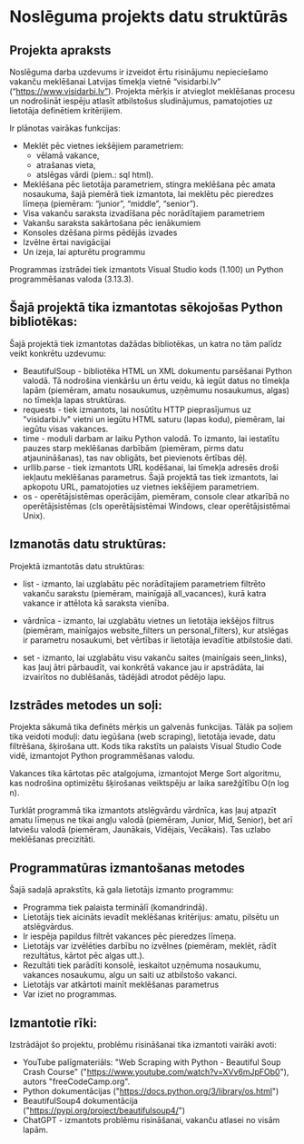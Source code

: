 # Noslēguma projekts datu struktūrās


## Projekta apraksts

Noslēguma darba uzdevums ir izveidot ērtu risinājumu nepieciešamo vakanču meklēšanai Latvijas tīmekļa vietnē “visidarbi.lv” (“https://www.visidarbi.lv”). 
Projekta mērķis ir atvieglot meklēšanas procesu un nodrošināt iespēju atlasīt atbilstošus sludinājumus, pamatojoties uz lietotāja definētiem kritērijiem. 

Ir plānotas vairākas funkcijas:
- Meklēt pēc vietnes iekšējiem parametriem: 
    - vēlamā vakance, 
    - atrašanas vieta, 
    - atslēgas vārdi (piem.: sql html).
- Meklēšana pēc lietotāja parametriem, stingra meklēšana pēc amata nosaukuma, šajā piemērā tiek izmantota, lai meklētu pēc pieredzes līmeņa (piemēram: “junior”, “middle”, “senior”).
- Visa vakanču saraksta izvadīšana pēc norādītajiem parametriem
- Vakanšu saraksta sakārtošana pēc ienākumiem
- Konsoles dzēšana pirms pēdējās izvades
- Izvēlne ērtai navigācijai
- Un izeja, lai apturētu programmu

Programmas izstrādei tiek izmantots Visual Studio kods (1.100) un Python programmēšanas valoda (3.13.3).

## Šajā projektā tika izmantotas sēkojošas Python bibliotēkas:

Šajā projektā tiek izmantotas dažādas bibliotēkas, un katra no tām palīdz veikt konkrētu uzdevumu:
- BeautifulSoup - bibliotēka HTML un XML dokumentu parsēšanai Python valodā. Tā nodrošina vienkāršu un ērtu veidu, kā iegūt datus no tīmekļa lapām (piemēram, amatu nosaukumus, uzņēmumu nosaukumus, algas) no tīmekļa lapas struktūras.
- requests - tiek izmantots, lai nosūtītu HTTP pieprasījumus uz "visidarbi.lv" vietni un iegūtu HTML saturu (lapas kodu), piemēram, lai iegūtu visas vakances.
- time - moduli darbam ar laiku Python valodā. To izmanto, lai iestatītu pauzes starp meklēšanas darbībām (piemēram, pirms datu atjaunināšanas), tas nav obligāts, bet pievienots ērtības dēļ.
- urllib.parse - tiek izmantots URL kodēšanai, lai tīmekļa adresēs droši iekļautu meklēšanas parametrus. Šajā projektā tas tiek izmantots, lai apkopotu URL, pamatojoties uz vietnes iekšējiem parametriem.
- os - operētājsistēmas operācijām, piemēram, console clear atkarībā no operētājsistēmas (cls operētājsistēmai Windows, clear operētājsistēmai Unix).

## Izmanotās datu struktūras:

Projektā izmantotās datu struktūras:
- list - izmanto, lai uzglabātu pēc norādītajiem parametriem filtrēto vakanču sarakstu (piemēram, mainīgajā all_vacances), kurā katra vakance ir attēlota kā saraksta vienība.

- vārdnīca - izmanto, lai uzglabātu vietnes un lietotāja iekšējos filtrus (piemēram, mainīgajos website_filters un personal_filters), kur atslēgas ir parametru nosaukumi, bet vērtības ir lietotāja ievadītie atbilstošie dati.

- set - izmanto, lai uzglabātu visu vakanču saites (mainīgais seen_links), kas ļauj ātri pārbaudīt, vai konkrētā vakance jau ir apstrādāta, lai izvairītos no dublēšanās, tādējādi atrodot pēdējo lapu.

## Izstrādes metodes un soļi:

Projekta sākumā tika definēts mērķis un galvenās funkcijas. Tālāk pa soļiem tika veidoti moduļi: 
datu iegūšana (web scraping), lietotāja ievade, datu filtrēšana, šķirošana utt. 
Kods tika rakstīts un palaists Visual Studio Code vidē, izmantojot Python programmēšanas valodu.
 
Vakances tika kārtotas pēc atalgojuma, izmantojot Merge Sort algoritmu, kas nodrošina optimizētu šķirošanas veiktspēju ar laika sarežģītību O(n log n).

Turklāt programmā tika izmantots atslēgvārdu vārdnīca, kas ļauj atpazīt amatu līmeņus ne tikai angļu valodā (piemēram, Junior, Mid, Senior), bet arī latviešu valodā (piemēram, Jaunākais, Vidējais, Vecākais). Tas uzlabo meklēšanas precizitāti.

## Programmatūras izmantošanas metodes

Šajā sadaļā aprakstīts, kā gala lietotājs izmanto programmu:
- Programma tiek palaista terminālī (komandrindā).
- Lietotājs tiek aicināts ievadīt meklēšanas kritērijus: amatu, pilsētu un atslēgvārdus.
- Ir iespēja papildus filtrēt vakances pēc pieredzes līmeņa.
- Lietotājs var izvēlēties darbību no izvēlnes (piemēram, meklēt, rādīt rezultātus, kārtot pēc algas utt.).
- Rezultāti tiek parādīti konsolē, ieskaitot uzņēmuma nosaukumu, vakances nosaukumu, algu un saiti uz atbilstošo vakanci.
- Lietotājs var atkārtoti mainīt meklēšanas parametrus 
- Var iziet no programmas.

## Izmantotie rīki:
Izstrādājot šo projektu, problēmu risināšanai tika izmantoti vairāki avoti:
- YouTube palīgmateriāls: "Web Scraping with Python - Beautiful Soup Crash Course" ("https://www.youtube.com/watch?v=XVv6mJpFOb0"), autors "freeCodeCamp.org".
- Python dokumentācijas ("https://docs.python.org/3/library/os.html")
- BeautifulSoup4 dokumentācija ("https://pypi.org/project/beautifulsoup4/")
- ChatGPT - izmantots problēmu risināšanai, vakanču atlasei no visām lapām.
